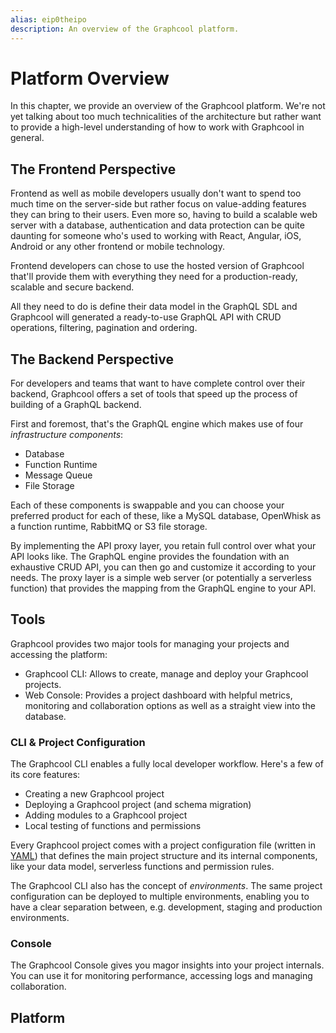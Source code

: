 ```yaml
---
alias: eip0theipo 
description: An overview of the Graphcool platform.
---
```


# Platform Overview

In  this chapter, we provide an overview of the Graphcool platform. We're not yet talking about too much technicalities of the architecture but rather want to provide a high-level understanding of how to work with Graphcool in general.

## The Frontend Perspective

Frontend as well as mobile developers usually don't want to spend too much time on the server-side but rather focus on value-adding features they can bring to their users. Even more so, having to build a scalable web server with a database, authentication and data protection can be quite daunting for someone who's used to working with React, Angular, iOS, Android or any other frontend or mobile technology.

Frontend developers can chose to use the hosted version of Graphcool that'll provide them with everything they need for a production-ready, scalable and secure backend.

All they need to do is define their data model in the GraphQL SDL and Graphcool will generated a ready-to-use GraphQL API with CRUD operations, filtering, pagination and ordering. 

## The Backend Perspective

For developers and teams that want to have complete control over their backend, Graphcool offers a set of tools that speed up the process of building of a GraphQL backend.

First and foremost, that's the GraphQL engine which makes use of four _infrastructure components_:

- Database
- Function Runtime
- Message Queue
- File Storage

Each of these components is swappable and you can choose your preferred product for each of these, like a MySQL database, OpenWhisk as a function runtime, RabbitMQ or S3 file storage.

By implementing the API proxy layer, you retain full control over what your API looks like. The GraphQL engine provides the foundation with an exhaustive CRUD API, you can then go and customize it according to your needs. The proxy layer is a simple web server (or potentially a serverless function) that provides the mapping from the GraphQL engine to your API.  


## Tools 

Graphcool provides two major tools for managing your projects and accessing the platform:

- Graphcool CLI: Allows to create, manage and deploy your Graphcool projects.
- Web Console: Provides a project dashboard with helpful metrics, monitoring and collaboration options as well as a straight view into the database.

### CLI & Project Configuration

The Graphcool CLI enables a fully local developer workflow. Here's a few of its core features:

- Creating a new Graphcool project
- Deploying a Graphcool project (and schema migration)
- Adding modules to a Graphcool project
- Local testing of functions and permissions

Every Graphcool project comes with a project configuration file (written in [YAML](https://en.wikipedia.org/wiki/YAML)) that defines the main project structure and its internal components, like your data model, serverless functions and permission rules.

The Graphcool CLI also has the concept of _environments_. The same project configuration can be deployed to multiple environments, enabling you to have a clear separation between, e.g. development, staging and production environments.

### Console

The Graphcool Console gives you magor insights into your project internals. You can use it for monitoring performance, accessing logs and managing collaboration. 

## Platform









